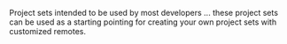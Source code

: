 Project sets intended to be used by most developers ... these project sets can
be used as a starting pointing for creating your own project sets with customized
remotes.

